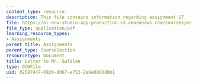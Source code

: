 ```yaml
---
content_type: resource
description: This file contains information regarding assignment 17.
file: https://ol-ocw-studio-app-production.s3.amazonaws.com/courses/ec-050-recreate-experiments-from-history-inform-the-future-from-the-past-galileo-january-iap-2010/0258744769208067e7532a6e086089b1_MITEC_050IAP10_assn17.pdf
file_type: application/pdf
learning_resource_types:
- Assignments
parent_title: Assignments
parent_type: CourseSection
resourcetype: Document
title: Letter to Mr. Galileo
type: OCWFile
uid: 02587447-6920-8067-e753-2a6e086089b1
---
```

